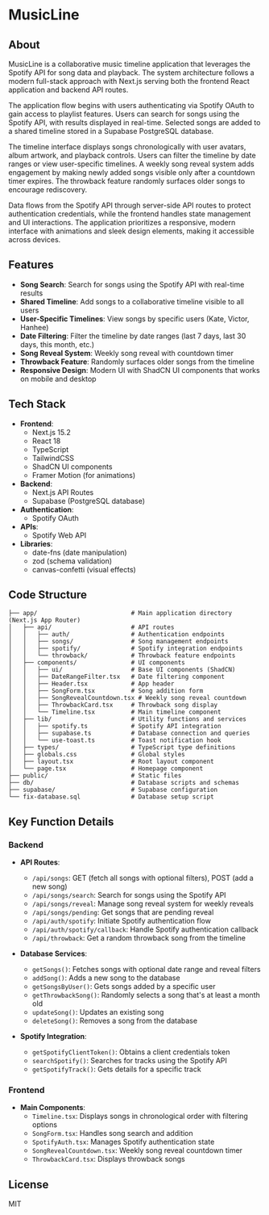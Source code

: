 # MusicLine

## About

MusicLine is a collaborative music timeline application that leverages the Spotify API for song data and playback. The system architecture follows a modern full-stack approach with Next.js serving both the frontend React application and backend API routes.

The application flow begins with users authenticating via Spotify OAuth to gain access to playlist features. Users can search for songs using the Spotify API, with results displayed in real-time. Selected songs are added to a shared timeline stored in a Supabase PostgreSQL database.

The timeline interface displays songs chronologically with user avatars, album artwork, and playback controls. Users can filter the timeline by date ranges or view user-specific timelines. A weekly song reveal system adds engagement by making newly added songs visible only after a countdown timer expires. The throwback feature randomly surfaces older songs to encourage rediscovery.

Data flows from the Spotify API through server-side API routes to protect authentication credentials, while the frontend handles state management and UI interactions. The application prioritizes a responsive, modern interface with animations and sleek design elements, making it accessible across devices.

## Features

- **Song Search**: Search for songs using the Spotify API with real-time results
- **Shared Timeline**: Add songs to a collaborative timeline visible to all users
- **User-Specific Timelines**: View songs by specific users (Kate, Victor, Hanhee)
- **Date Filtering**: Filter the timeline by date ranges (last 7 days, last 30 days, this month, etc.)
- **Song Reveal System**: Weekly song reveal with countdown timer
- **Throwback Feature**: Randomly surfaces older songs from the timeline
- **Responsive Design**: Modern UI with ShadCN UI components that works on mobile and desktop

## Tech Stack

- **Frontend**:
  - Next.js 15.2
  - React 18
  - TypeScript
  - TailwindCSS
  - ShadCN UI components
  - Framer Motion (for animations)
- **Backend**:
  - Next.js API Routes
  - Supabase (PostgreSQL database)
- **Authentication**:
  - Spotify OAuth
- **APIs**:
  - Spotify Web API
- **Libraries**:
  - date-fns (date manipulation)
  - zod (schema validation)
  - canvas-confetti (visual effects)

## Code Structure

```
├── app/                          # Main application directory (Next.js App Router)
│   ├── api/                      # API routes
│   │   ├── auth/                 # Authentication endpoints
│   │   ├── songs/                # Song management endpoints
│   │   ├── spotify/              # Spotify integration endpoints
│   │   └── throwback/            # Throwback feature endpoints
│   ├── components/               # UI components
│   │   ├── ui/                   # Base UI components (ShadCN)
│   │   ├── DateRangeFilter.tsx   # Date filtering component
│   │   ├── Header.tsx            # App header
│   │   ├── SongForm.tsx          # Song addition form
│   │   ├── SongRevealCountdown.tsx # Weekly song reveal countdown
│   │   ├── ThrowbackCard.tsx     # Throwback song display
│   │   └── Timeline.tsx          # Main timeline component
│   ├── lib/                      # Utility functions and services
│   │   ├── spotify.ts            # Spotify API integration
│   │   ├── supabase.ts           # Database connection and queries
│   │   └── use-toast.ts          # Toast notification hook
│   ├── types/                    # TypeScript type definitions
│   ├── globals.css               # Global styles
│   ├── layout.tsx                # Root layout component
│   └── page.tsx                  # Homepage component
├── public/                       # Static files
├── db/                           # Database scripts and schemas
├── supabase/                     # Supabase configuration
└── fix-database.sql              # Database setup script
```

## Key Function Details

### Backend

- **API Routes**:

  - `/api/songs`: GET (fetch all songs with optional filters), POST (add a new song)
  - `/api/songs/search`: Search for songs using the Spotify API
  - `/api/songs/reveal`: Manage song reveal system for weekly reveals
  - `/api/songs/pending`: Get songs that are pending reveal
  - `/api/auth/spotify`: Initiate Spotify authentication flow
  - `/api/auth/spotify/callback`: Handle Spotify authentication callback
  - `/api/throwback`: Get a random throwback song from the timeline

- **Database Services**:

  - `getSongs()`: Fetches songs with optional date range and reveal filters
  - `addSong()`: Adds a new song to the database
  - `getSongsByUser()`: Gets songs added by a specific user
  - `getThrowbackSong()`: Randomly selects a song that's at least a month old
  - `updateSong()`: Updates an existing song
  - `deleteSong()`: Removes a song from the database

- **Spotify Integration**:
  - `getSpotifyClientToken()`: Obtains a client credentials token
  - `searchSpotify()`: Searches for tracks using the Spotify API
  - `getSpotifyTrack()`: Gets details for a specific track

### Frontend

- **Main Components**:
  - `Timeline.tsx`: Displays songs in chronological order with filtering options
  - `SongForm.tsx`: Handles song search and addition
  - `SpotifyAuth.tsx`: Manages Spotify authentication state
  - `SongRevealCountdown.tsx`: Weekly song reveal countdown timer
  - `ThrowbackCard.tsx`: Displays throwback songs

## License

MIT
